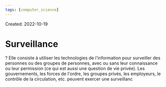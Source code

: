 ```yaml
---
tags: [computer_science] 
---
```

Created: 2022-10-19

# Surveillance
?
Elle consiste à utiliser les technologies de l'information pour surveiller des personnes ou des groupes de personnes, avec ou sans leur connaissance ou leur permission (ce qui est aussi une question de vie privée). Les gouvernements, les forces de l'ordre, les groupes privés, les employeurs, le contrôle de la circulation, etc. peuvent exercer une surveillanc
<!--SR:!2023-01-24,58,250-->